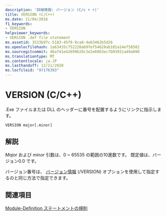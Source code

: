 ```yaml
---
description: '詳細情報: バージョン (C/c + +)'
title: VERSION (C/C++)
ms.date: 11/04/2016
f1_keywords:
- VERSION
helpviewer_keywords:
- VERSION .def file statement
ms.assetid: 3533b97c-5183-45f9-9ca8-4e63462b5d26
ms.openlocfilehash: 1a63435c752220ab9fef54628ab101a14ef58582
ms.sourcegitcommit: d6af41e42699628c3e2e6063ec7b03931a49a098
ms.translationtype: MT
ms.contentlocale: ja-JP
ms.lasthandoff: 12/11/2020
ms.locfileid: "97176393"
---
```

# <a name="version-cc"></a>VERSION (C/C++)

.Exe ファイルまたは DLL のヘッダーに番号を配置するようにリンクに指示します。

```
VERSION major[.minor]
```

## <a name="remarks"></a>解説

*Major* および *minor* 引数は、0 ~ 65535 の範囲の10進数です。 既定値は、バージョン0.0 です。

バージョン番号は、 [バージョン情報](version-version-information.md) (/VERSION) オプションを使用して指定するのと同じ方法で指定できます。

## <a name="see-also"></a>関連項目

[Module-Definition ステートメントの規則](rules-for-module-definition-statements.md)
